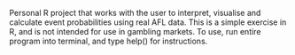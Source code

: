 Personal R project that works with the user to interpret, visualise and calculate event probabilities using real AFL data. This is a simple exercise in R, and is not intended for use in gambling markets. To use, run entire program into terminal, and type help() for instructions.


